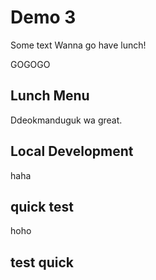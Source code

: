 # Demo 3

Some text
Wanna go have lunch!

GOGOGO

## Lunch Menu

Ddeokmanduguk wa great.

## Local Development

haha

## quick test

hoho

## test quick

